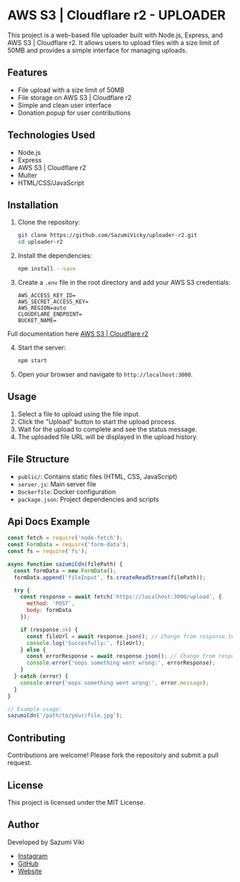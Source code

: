 # AWS S3 | Cloudflare r2 - UPLOADER

This project is a web-based file uploader built with Node.js, Express, and AWS S3 | Cloudflare r2. It allows users to upload files with a size limit of 50MB and provides a simple interface for managing uploads.

## Features

- File upload with a size limit of 50MB
- File storage on AWS S3 | Cloudflare r2
- Simple and clean user interface
- Donation popup for user contributions

## Technologies Used

- Node.js
- Express
- AWS S3 | Cloudflare r2
- Multer
- HTML/CSS/JavaScript

## Installation

1. Clone the repository:
    ```sh
    git clone https://github.com/SazumiVicky/uploader-r2.git
    cd uploader-r2
    ```

2. Install the dependencies:
    ```sh
    npm install --save
    ```

3. Create a `.env` file in the root directory and add your AWS S3 credentials:
    ```env
    AWS_ACCESS_KEY_ID=
    AWS_SECRET_ACCESS_KEY=
    AWS_REGION=auto
    CLOUDFLARE_ENDPOINT=
    BUCKET_NAME=
    ```
Full documentation here [AWS S3 | Cloudflare r2](https://developers.cloudflare.com/r2/examples/aws/)

4. Start the server:
    ```sh
    npm start
    ```

5. Open your browser and navigate to `http://localhost:3000`.

## Usage

1. Select a file to upload using the file input.
2. Click the "Upload" button to start the upload process.
3. Wait for the upload to complete and see the status message.
4. The uploaded file URL will be displayed in the upload history.

## File Structure

- `public/`: Contains static files (HTML, CSS, JavaScript)
- `server.js`: Main server file
- `Dockerfile`: Docker configuration
- `package.json`: Project dependencies and scripts

## Api Docs Example

```js
const fetch = require('node-fetch');
const FormData = require('form-data');
const fs = require('fs');

async function sazumiCdn(filePath) {
  const formData = new FormData();
  formData.append('fileInput', fs.createReadStream(filePath));

  try {
    const response = await fetch('https://localhost:3000/upload', {
      method: 'POST',
      body: formData
    });

    if (response.ok) {
      const fileUrl = await response.json(); // Change from response.text() to response.json()
      console.log('Succesfully:', fileUrl);
    } else {
      const errorResponse = await response.json(); // Change from response.statusText to response.json()
      console.error('oops something went wrong:', errorResponse);
    }
  } catch (error) {
    console.error('oops something went wrong:', error.message);
  }
}

// Example usage:
sazumiCdn('/path/to/your/file.jpg');
```
## Contributing

Contributions are welcome! Please fork the repository and submit a pull request.

## License

This project is licensed under the MIT License.

## Author

Developed by Sazumi Viki

- [Instagram](https://www.instagram.com/moe.sazumiviki)
- [GitHub](https://github.com/sazumivicky)
- [Website](https://sazumi.moe)
